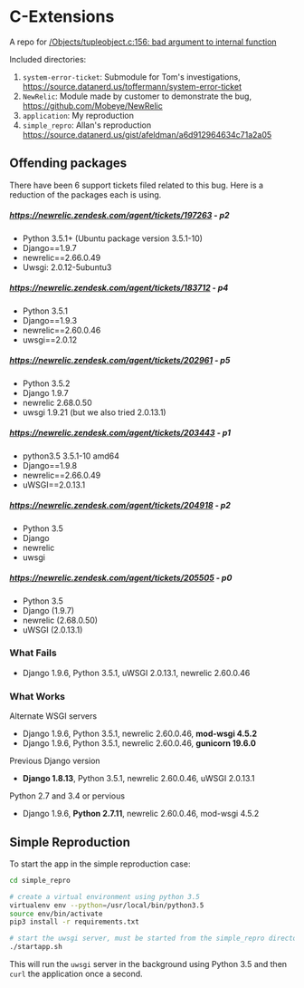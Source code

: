 # C-Extensions

A repo for [/Objects/tupleobject.c:156: bad argument to internal function](https://newrelic.atlassian.net/browse/PYTHON-2004)

Included directories:
1. `system-error-ticket`: Submodule for Tom's investigations, https://source.datanerd.us/toffermann/system-error-ticket
2. `NewRelic`: Module made by customer to demonstrate the bug, https://github.com/Mobeye/NewRelic
3. `application`: My reproduction
4. `simple_repro`: Allan's reproduction https://source.datanerd.us/gist/afeldman/a6d912964634c71a2a05


## Offending packages

There have been 6 support tickets filed related to this bug. Here is a reduction of the packages each is using.

##### https://newrelic.zendesk.com/agent/tickets/197263 - p2

+ Python 3.5.1+ (Ubuntu package version 3.5.1-10)
+ Django==1.9.7
+ newrelic==2.66.0.49
+ Uwsgi: 2.0.12-5ubuntu3

##### https://newrelic.zendesk.com/agent/tickets/183712 - p4

+ Python 3.5.1
+ Django==1.9.3
+ newrelic==2.60.0.46
+ uwsgi==2.0.12

##### https://newrelic.zendesk.com/agent/tickets/202961 - p5

+ Python 3.5.2
+ Django 1.9.7
+ newrelic 2.68.0.50
+ uwsgi 1.9.21 (but we also tried 2.0.13.1)

##### https://newrelic.zendesk.com/agent/tickets/203443 - p1

+ python3.5 3.5.1-10 amd64
+ Django==1.9.8
+ newrelic==2.66.0.49
+ uWSGI==2.0.13.1

##### https://newrelic.zendesk.com/agent/tickets/204918 - p2

+ Python 3.5
+ Django
+ newrelic
+ uwsgi

##### https://newrelic.zendesk.com/agent/tickets/205505 - p0

+ Python 3.5
+ Django (1.9.7)
+ newrelic (2.68.0.50)
+ uWSGI (2.0.13.1)

### What Fails

+ Django 1.9.6, Python 3.5.1, uWSGI 2.0.13.1, newrelic 2.60.0.46

### What Works

Alternate WSGI servers
+ Django 1.9.6, Python 3.5.1, newrelic 2.60.0.46, **mod-wsgi 4.5.2**
+ Django 1.9.6, Python 3.5.1, newrelic 2.60.0.46, **gunicorn 19.6.0**

Previous Django version
+ **Django 1.8.13**, Python 3.5.1, newrelic 2.60.0.46, uWSGI 2.0.13.1

Python 2.7 and 3.4 or pervious
+ Django 1.9.6, **Python 2.7.11**, newrelic 2.60.0.46, mod-wsgi 4.5.2


## Simple Reproduction

To start the app in the simple reproduction case:

```bash
cd simple_repro

# create a virtual environment using python 3.5
virtualenv env --python=/usr/local/bin/python3.5
source env/bin/activate
pip3 install -r requirements.txt

# start the uwsgi server, must be started from the simple_repro directory only
./startapp.sh
```

This will run the `uwsgi` server in the background using Python 3.5 and then
`curl` the application once a second.
